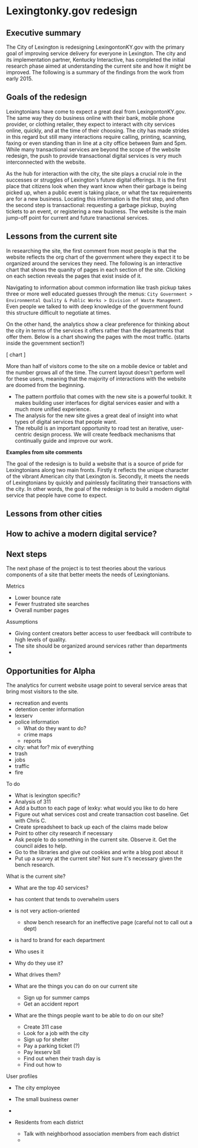 <link rel="stylesheet" href="css/style.css">


# Lexingtonky.gov redesign

## Executive summary

The City of Lexington is redesigning LexingontonKY.gov with the primary goal of improving service delivery for everyone in Lexington. The city and its implementation partner, Kentucky Interactive, has completed the initial research phase aimed at understanding the current site and how it might be improved. The following is a summary of the findings from the work from early 2015.

## Goals of the redesign
 
Lexingtonians have come to expect a great deal from LexingontonKY.gov. The same way they do business online with their bank, mobile phone provider, or clothing retailer, they expect to interact with city services online, quickly, and at the time of their choosing. The city has made strides in this regard but still many interactions require calling, printing, scanning, faxing or even standing than in line at a city office between 9am and 5pm. While many transactional services are beyond the scope of the website redesign, the push to provide transactional digital services is very much interconnected with the website. 

As the hub for interaction with the city, the site plays a crucial role in the successes or struggles of Lexington's future digital offerings. It is the first place that citizens look when they want know when their garbage is being picked up, when a public event is taking place, or what the tax requirements are for a new business. Locating this information is the first step, and often the second step is transactional: requesting a garbage pickup, buying tickets to an event, or registering a new business. The website is the main jump-off point for current and future tranactional services. 

## Lessons from the current site

In researching the site, the first comment from most people is that the website reflects the org chart of the government where they expect it to be organized around the services they need. The following is an interactive chart that shows the quanity of pages in each section of the site. Clicking on each section reveals the pages that exist inside of it.

<p id="chart"></p>

Navigating to information about common information like trash pickup takes three or more well educated guesses through the menus:  `City Government > Environmental Quality & Public Works > Division of Waste Managment`. Even people we talked to with deep knowledge of the government found this structure difficult to negotiate at times.

On the other hand, the analytics show a clear preference for thinking about the city in terms of the services it offers rather than the departments that offer them. Below is a chart showing the pages with the most traffic. (starts inside the government section?)

[ chart ]


More than half of visitors come to the site on a mobile device or tablet and the number grows all of the time. The current layout doesn't perform well for these users, meaning that the majority of interactions with the website are doomed from the beginning.

* The pattern portfolio that comes with the new site is a powerful toolkit. It makes building user interfaces for digital services easier and with a much more unified experience.
* The analysis for the new site gives a great deal of insight into what types of digital services that people want. 
* The rebuild is an important opportunity to road test an iterative, user-centric design process. We will create feedback mechanisms that continually guide and improve our work.


**Examples from site comments**

The goal of the redesign is to build a website that is a source of pride for Lexingtonians along two main fronts. Firstly it reflects the unique character of the vibrant American city that Lexington is. Secondly, it meets the needs of Lexingtonians by quickly and painlessly facilitating their transactions with the city. In other words, the goal of the redesign is to build a modern digital service that people have come to expect.

## Lessons from other cities

## How to achive a modern digital service?



## Next steps

The next phase of the project is to test theories about the various components of a site that better meets the needs of Lexingtonians.

Metrics

* Lower bounce rate
* Fewer frustrated site searches 
* Overall number pages


Assumptions

* Giving content creators better access to user feedback will contribute to high levels of quality.
* The site should be organized around services rather than departments
* 

## Opportunities for Alpha

The analytics for current website usage point to several service areas that bring most visitors to the site.

* recreation and events
* detention center information
* lexserv
* police information
	* What do they want to do?
	* crime maps
	* reports
* city: what for? mix of everything
* trash
* jobs
* traffic
* fire


To do

* What is lexington specific?
* Analysis of 311
* Add a button to each page of lexky: what would you like to do here
* Figure out what services cost and create transaction cost baseline. Get with Chris C.
* Create spreadsheet to back up each of the claims made below
* Point to other city research if necessary
* Ask people to do something in the current site. Observe it. Get the council aides to help.
* Go to the libraries and give out cookies and write a blog post about it
* Put up a survey at the current site? Not sure it's necessary given the bench research.

What is the current site?

* What are the top 40 services?
* has content that tends to overwhelm users
* is not very action-oriented
	* show bench research for an ineffective page (careful not to call out a dept)
* is hard to brand for each department

* Who uses it
* Why do they use it?
* What drives them? 


* What are the things you can do on our current site
	* Sign up for summer camps
	* Get an accident report
* What are the things people want to be able to do on our site?
	* Create 311 case
	* Look for a job with the city
	* Sign up for shelter
	* Pay a parking ticket (?)
	* Pay lexserv bill
	* Find out when their trash day is
	* Find out how to 

User profiles

* The city employee
* The small business owner
* 
* Residents from each district
	* Talk with neighborhood association members from each district
	*  
	

  <script src='http://codepen.io/assets/libs/fullpage/jquery.js'></script>
  <script src='http://d3js.org/d3.v3.min.js'></script>

  <script src="js/index.js"></script>

	
